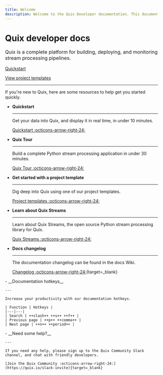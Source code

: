 ```yaml
---
title: Welcome
description: Welcome to the Quix Developer documentation. This documentation includes guides, tutorials, and API references for using Quix Cloud, Quix Streams, and Quix Bring Your Own Cluster (BYOC).
---
```


# Quix developer docs

<p style="font-size: 1rem;">Quix is a complete platform for building, deploying, and monitoring stream processing pipelines.</p>

<div>
<a class="md-button md-button--primary" href="./quickstart.html" style="margin-right:.5rem;">Quickstart</a>

<a class="md-button md-button" href="./project-templates.html" style="margin-right:.5rem;">View project templates</a>
<br/>
</div>

<hr/>

If you're new to Quix, here are some resources to help get you started quickly.

<div class="grid cards" markdown>

- __Quickstart__

    ---

    Get your data into Quix, and display it in real time, in under 10 minutes.

    [Quickstart :octicons-arrow-right-24:](./quickstart.md)

- __Quix Tour__

    ---

    Build a complete Python stream processing application in under 30 minutes.

    [Quix Tour :octicons-arrow-right-24:](./quixtour/overview.md)

- __Get started with a project template__

    ---
    
    Dig deep into Quix using one of our project templates.

    [Project templates :octicons-arrow-right-24:](../get-started/project-templates.md)

- __Learn about Quix Streams__

    ---
    
    Learn about Quix Streams, the open source Python stream processing library for Quix.

    [Quix Streams :octicons-arrow-right-24:](https://quix.io/docs/quix-streams/introduction.html)

</div>

<div class="grid cards" markdown>

- __Docs changelog__

    ---

    The documentation changelog can be found in the docs Wiki.

    [Changelog :octicons-arrow-right-24:](https://github.com/quixio/quix-docs/wiki/Docs-Releases){target=_blank}

</div>

<div class="grid cards" markdown>
- __Documentation hotkeys__

    ---

    Increase your productivity with our documentation hotkeys.

    | Function | Hotkeys |
    |---|---|
    | Search | ++slash++ ++s++ ++f++ |
    | Previous page | ++p++ ++comma++ |
    | Next page | ++n++ ++period++ |
</div>

<div class="grid cards" markdown>
- __Need some help?__

    ---

    If you need any help, please sign up to the Quix Community Slack channel, and chat with friendly developers.

    [Join the Quix Community :octicons-arrow-right-24:](https://quix.io/slack-invite){target=_blank}
</div>
